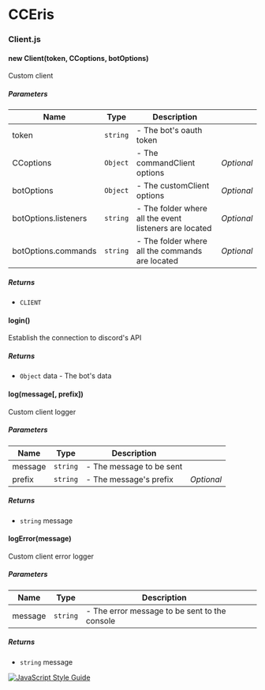 # CCEris



### Client.js


#### new Client(token, CCoptions, botOptions) 

Custom client




##### Parameters

| Name | Type | Description |  |
| ---- | ---- | ----------- | -------- |
| token | `string`  | - The bot's oauth token | &nbsp; |
| CCoptions | `Object`  | - The commandClient options | *Optional* |
| botOptions | `Object`  | - The customClient options | *Optional* |
| botOptions.listeners | `string`  | - The folder where all the event listeners are located | *Optional* |
| botOptions.commands | `string`  | - The folder where all the commands are located | *Optional* |




##### Returns


- `CLIENT`



#### login() 

Establish the connection to discord's API






##### Returns


- `Object`  data - The bot's data



#### log(message[, prefix]) 

Custom client logger




##### Parameters

| Name | Type | Description |  |
| ---- | ---- | ----------- | -------- |
| message | `string`  | - The message to be sent | &nbsp; |
| prefix | `string`  | - The message's prefix | *Optional* |




##### Returns


- `string`  message



#### logError(message) 

Custom client error logger




##### Parameters

| Name | Type | Description |  |
| ---- | ---- | ----------- | -------- |
| message | `string`  | - The error message to be sent to the console | &nbsp; |




##### Returns


- `string`  message





[![JavaScript Style Guide](https://cdn.rawgit.com/standard/standard/master/badge.svg)](https://github.com/standard/standard)

